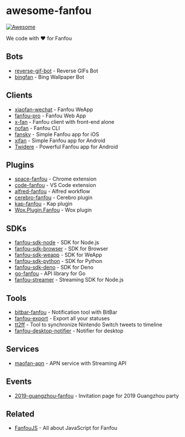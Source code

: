 # awesome-fanfou

[![Awesome](https://awesome.re/badge-flat2.svg)](https://awesome.re)

We code with ❤️ for Fanfou

## Bots

- [reverse-gif-bot](https://github.com/fanfoujs/reverse-gif-bot) - Reverse GIFs Bot
- [bingfan](https://github.com/LitoMore/bingfan) - Bing Wallpaper Bot

## Clients

- [xiaofan-wechat](https://github.com/fanfoujs/xiaofan-wechat) - Fanfou WeApp
- [fanfou-pro](https://github.com/LitoMore/fanfou-pro) - Fanfou Web App
- [x-fan](https://github.com/LitoMore/x-fan) - Fanfou client with front-end alone
- [nofan](https://github.com/fanfoujs/nofan) - Fanfou CLI
- [fansky](https://github.com/simpleapples/fansky) - Simple Fanfou app for iOS
- [xifan](https://github.com/betroy/xifan) - Simple Fanfou app for Android
- [Twidere](https://github.com/TwidereProject/Twidere-Android) - Powerful Fanfou app for Android

## Plugins

- [space-fanfou](https://github.com/fanfoujs/space-fanfou) - Chrome extension
- [code-fanfou](https://github.com/LitoMore/code-fanfou) - VS Code extension
- [alfred-fanfou](https://github.com/LitoMore/alfred-fanfou) - Alfred workflow
- [cerebro-fanfou](https://github.com/LitoMore/cerebro-fanfou) - Cerebro plugin
- [kap-fanfou](https://github.com/LitoMore/kap-fanfou) - Kap plugin
- [Wox.Plugin.Fanfou](https://github.com/LitoMore) - Wox plugin

## SDKs

- [fanfou-sdk-node](https://github.com/fanfoujs/fanfou-sdk-node) - SDK for Node.js
- [fanfou-sdk-browser](https://github.com/fanfoujs/fanfou-sdk-browser) - SDK for Browser
- [fanfou-sdk-weapp](https://github.com/fanfoujs/fanfou-sdk-weapp) - SDK for WeApp
- [fanfou-sdk-python](https://github.com/LitoMore/fanfou-sdk-python) - SDK for Python
- [fanfou-sdk-deno](https://github.com/LitoMore/fanfou-sdk-deno) - SDK for Deno
- [go-fanfou](https://github.com/mogita/go-fanfou) - API library for Go
- [fanfou-streamer](https://github.com/LitoMore/fanfou-streamer) - Streaming SDK for Node.js

## Tools

- [bitbar-fanfou](https://github.com/LitoMore/bitbar-fanfou) - Notification tool with BitBar
- [fanfou-export](https://github.com/LitoMore/fanfou-export) - Export all your statuses
- [tt2ff](https://github.com/LitoMore/tt2ff) - Tool to synchronize Nintendo Switch tweets to timeline
- [fanfou-desktop-notifier](https://github.com/LitoMore/fanfou-desktop-notifier) - Notifier for desktop

## Services

- [maofan-apn](https://github.com/LitoMore/maofan-apn) - APN service with Streaming API

## Events

- [2019-guangzhou-fanfou](https://github.com/LitoMore/2019-guangzhou-fanfou) - Invitation page for 2019 Guangzhou party

## Related

 - [FanfouJS](https://github.com/fanfoujs) - All about JavaScript for Fanfou
